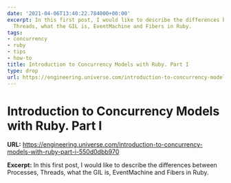 ```yaml
---
date: '2021-04-06T13:40:22.784000+00:00'
excerpt: In this first post, I would like to describe the differences between Processes,
  Threads, what the GIL is, EventMachine and Fibers in Ruby.
tags:
- concurrency
- ruby
- tips
- how-to
title: Introduction to Concurrency Models with Ruby. Part I
type: drop
url: https://engineering.universe.com/introduction-to-concurrency-models-with-ruby-part-i-550d0dbb970
---
```


# Introduction to Concurrency Models with Ruby. Part I

**URL:** https://engineering.universe.com/introduction-to-concurrency-models-with-ruby-part-i-550d0dbb970

**Excerpt:** In this first post, I would like to describe the differences between Processes, Threads, what the GIL is, EventMachine and Fibers in Ruby.
